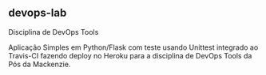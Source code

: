 ## devops-lab

Disciplina de DevOps Tools

Aplicação Simples em Python/Flask com teste usando Unittest integrado ao Travis-CI fazendo deploy no Heroku para a disciplina de DevOps Tools da Pós da Mackenzie.
